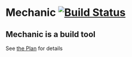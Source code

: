 # Mechanic [![Build Status](https://travis-ci.com/khmseu/Mechanic.svg?branch=master)](https://travis-ci.com/khmseu/Mechanic)

## Mechanic is a build tool

See [the Plan](Plan.md) for details

